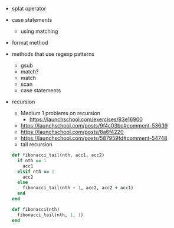 * splat operator

* case statements

  * using matching

* format method

* methods that use regexp patterns

  * gsub
  * match?
  * match
  * scan
  * case statements

* recursion

  * Medium 1 problems on recursion
    * https://launchschool.com/exercises/83e16900
  * https://launchschool.com/posts/9f4c03bc#comment-53639
  * https://launchschool.com/posts/8a6f4220
  * https://launchschool.com/posts/587959fd#comment-54748
  * tail recursion

  ```ruby
  def fibonacci_tail(nth, acc1, acc2)
    if nth == 1
      acc1
    elsif nth == 2
      acc2
    else
      fibonacci_tail(nth - 1, acc2, acc2 + acc1)
    end
  end
  
  def fibonacci(nth)
    fibonacci_tail(nth, 1, 1)
  end
  ```

  